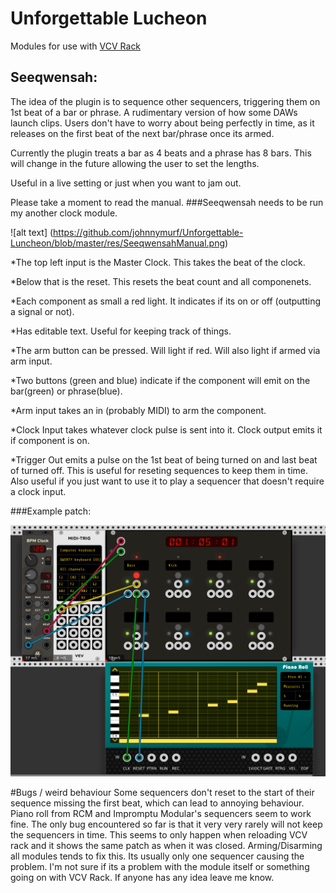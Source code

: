 # Unforgettable Lucheon

Modules for use with [VCV Rack](https://vcvrack.com/)

## Seeqwensah:

The idea of the plugin is to sequence other sequencers, triggering them on 1st beat of a bar or phrase. 
A rudimentary version of how some DAWs launch clips.
Users don't have to worry about being perfectly in time, as it releases on the first beat of the next bar/phrase once its armed. 

Currently the plugin treats a bar as 4 beats and a phrase has 8 bars.
This will change in the future allowing the user to set the lengths. 

Useful in a live setting or just when you want to jam out.

Please take a moment to read the manual. 
###Seeqwensah needs to be run my another clock module.

![alt text] (https://github.com/johnnymurf/Unforgettable-Luncheon/blob/master/res/SeeqwensahManual.png)

*The top left input is the Master Clock. This takes the beat of the clock.

*Below that is the reset. This resets the beat count and all componenets. 

*Each component as small a red light. It indicates if its on or off (outputting a signal or not). 

*Has editable text. Useful for keeping track of things.

*The arm button can be pressed. Will light if red. Will also light if armed via arm input. 

*Two buttons (green and blue) indicate if the component will emit on the bar(green) or phrase(blue).

*Arm input takes an in (probably MIDI) to arm the component.

*Clock Input takes whatever clock pulse is sent into it. Clock output emits it if component is on.

*Trigger Out emits a pulse on the 1st beat of being turned on and last beat of turned off. 
    This is useful for reseting sequences to keep them in time. Also useful if you just want 
    to use it to play a sequencer that doesn't require a clock input.


###Example patch:

![alt text](https://github.com/johnnymurf/Unforgettable-Luncheon/blob/master/res/SeeqwensahExample2.png)

#Bugs / weird behaviour
Some sequencers don't reset to the start of their sequence missing the first beat, which can lead to annoying behaviour.
Piano roll from RCM and Impromptu Modular's sequencers seem to work fine. 
The only bug encountered so far is that it very very rarely will not keep the sequencers in time.
This seems to only happen when reloading VCV rack and it shows the same patch as when it was closed.
Arming/Disarming all modules tends to fix this. Its usually only one sequencer causing the problem.
I'm not sure if its a problem with the module itself or something going on with VCV Rack.
If anyone has any idea leave me know. 